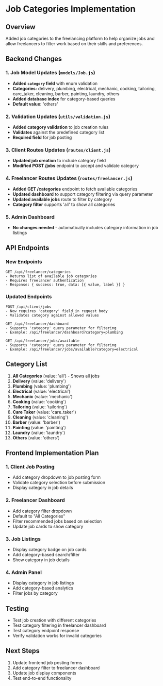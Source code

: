 # Job Categories Implementation

## Overview
Added job categories to the freelancing platform to help organize jobs and allow freelancers to filter work based on their skills and preferences.

## Backend Changes

### 1. Job Model Updates (`models/Job.js`)
- **Added `category` field** with enum validation
- **Categories:** delivery, plumbing, electrical, mechanic, cooking, tailoring, care_taker, cleaning, barber, painting, laundry, others
- **Added database index** for category-based queries
- **Default value:** 'others'

### 2. Validation Updates (`utils/validation.js`)
- **Added category validation** to job creation rules
- **Validates** against the predefined category list
- **Required field** for job posting

### 3. Client Routes Updates (`routes/client.js`)
- **Updated job creation** to include category field
- **Modified POST /jobs** endpoint to accept and validate category

### 4. Freelancer Routes Updates (`routes/freelancer.js`)
- **Added GET /categories** endpoint to fetch available categories
- **Updated dashboard** to support category filtering via query parameter
- **Updated available jobs** route to filter by category
- **Category filter** supports 'all' to show all categories

### 5. Admin Dashboard
- **No changes needed** - automatically includes category information in job listings

## API Endpoints

### New Endpoints
```
GET /api/freelancer/categories
- Returns list of available job categories
- Requires freelancer authentication
- Response: { success: true, data: [{ value, label }] }
```

### Updated Endpoints
```
POST /api/client/jobs
- Now requires 'category' field in request body
- Validates category against allowed values

GET /api/freelancer/dashboard
- Supports 'category' query parameter for filtering
- Example: /api/freelancer/dashboard?category=plumbing

GET /api/freelancer/jobs/available
- Supports 'category' query parameter for filtering
- Example: /api/freelancer/jobs/available?category=electrical
```

## Category List
1. **All Categories** (value: 'all') - Shows all jobs
2. **Delivery** (value: 'delivery')
3. **Plumbing** (value: 'plumbing')
4. **Electrical** (value: 'electrical')
5. **Mechanic** (value: 'mechanic')
6. **Cooking** (value: 'cooking')
7. **Tailoring** (value: 'tailoring')
8. **Care Taker** (value: 'care_taker')
9. **Cleaning** (value: 'cleaning')
10. **Barber** (value: 'barber')
11. **Painting** (value: 'painting')
12. **Laundry** (value: 'laundry')
13. **Others** (value: 'others')

## Frontend Implementation Plan

### 1. Client Job Posting
- Add category dropdown to job posting form
- Validate category selection before submission
- Display category in job details

### 2. Freelancer Dashboard
- Add category filter dropdown
- Default to "All Categories"
- Filter recommended jobs based on selection
- Update job cards to show category

### 3. Job Listings
- Display category badge on job cards
- Add category-based search/filter
- Show category in job details

### 4. Admin Panel
- Display category in job listings
- Add category-based analytics
- Filter jobs by category

## Testing
- Test job creation with different categories
- Test category filtering in freelancer dashboard
- Test category endpoint response
- Verify validation works for invalid categories

## Next Steps
1. Update frontend job posting forms
2. Add category filter to freelancer dashboard
3. Update job display components
4. Test end-to-end functionality
